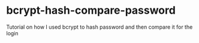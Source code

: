 # bcrypt-hash-compare-password
Tutorial on how I used bcrypt to hash password and then compare it for the login
